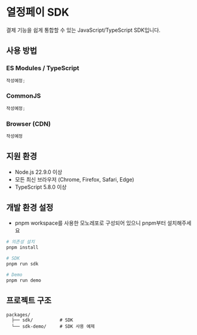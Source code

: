 # 열정페이 SDK

결제 기능을 쉽게 통합할 수 있는 JavaScript/TypeScript SDK입니다.

## 사용 방법

### ES Modules / TypeScript

```typescript
작성예정;
```

### CommonJS

```javascript
작성예정;
```

### Browser (CDN)

```html
작성예정
```

## 지원 환경

- Node.js 22.9.0 이상
- 모든 최신 브라우저 (Chrome, Firefox, Safari, Edge)
- TypeScript 5.8.0 이상

## 개발 환경 설정

- pnpm workspace를 사용한 모노레포로 구성되어 있으니 pnpm부터 설치해주세요

```bash
# 의존성 설치
pnpm install

# SDK
pnpm run sdk

# Demo
pnpm run demo
```

## 프로젝트 구조

```
packages/
  ├── sdk/          # SDK
  └── sdk-demo/     # SDK 사용 예제
```

